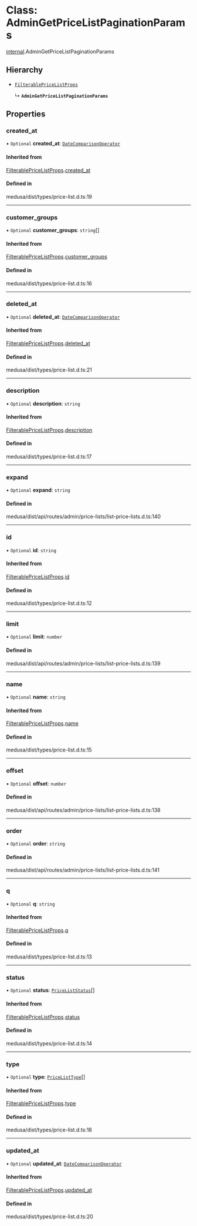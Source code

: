 # Class: AdminGetPriceListPaginationParams

[internal](../modules/internal-13.md).AdminGetPriceListPaginationParams

## Hierarchy

- [`FilterablePriceListProps`](internal-13.FilterablePriceListProps.md)

  ↳ **`AdminGetPriceListPaginationParams`**

## Properties

### created\_at

• `Optional` **created\_at**: [`DateComparisonOperator`](internal-2.DateComparisonOperator.md)

#### Inherited from

[FilterablePriceListProps](internal-13.FilterablePriceListProps.md).[created_at](internal-13.FilterablePriceListProps.md#created_at)

#### Defined in

medusa/dist/types/price-list.d.ts:19

___

### customer\_groups

• `Optional` **customer\_groups**: `string`[]

#### Inherited from

[FilterablePriceListProps](internal-13.FilterablePriceListProps.md).[customer_groups](internal-13.FilterablePriceListProps.md#customer_groups)

#### Defined in

medusa/dist/types/price-list.d.ts:16

___

### deleted\_at

• `Optional` **deleted\_at**: [`DateComparisonOperator`](internal-2.DateComparisonOperator.md)

#### Inherited from

[FilterablePriceListProps](internal-13.FilterablePriceListProps.md).[deleted_at](internal-13.FilterablePriceListProps.md#deleted_at)

#### Defined in

medusa/dist/types/price-list.d.ts:21

___

### description

• `Optional` **description**: `string`

#### Inherited from

[FilterablePriceListProps](internal-13.FilterablePriceListProps.md).[description](internal-13.FilterablePriceListProps.md#description)

#### Defined in

medusa/dist/types/price-list.d.ts:17

___

### expand

• `Optional` **expand**: `string`

#### Defined in

medusa/dist/api/routes/admin/price-lists/list-price-lists.d.ts:140

___

### id

• `Optional` **id**: `string`

#### Inherited from

[FilterablePriceListProps](internal-13.FilterablePriceListProps.md).[id](internal-13.FilterablePriceListProps.md#id)

#### Defined in

medusa/dist/types/price-list.d.ts:12

___

### limit

• `Optional` **limit**: `number`

#### Defined in

medusa/dist/api/routes/admin/price-lists/list-price-lists.d.ts:139

___

### name

• `Optional` **name**: `string`

#### Inherited from

[FilterablePriceListProps](internal-13.FilterablePriceListProps.md).[name](internal-13.FilterablePriceListProps.md#name)

#### Defined in

medusa/dist/types/price-list.d.ts:15

___

### offset

• `Optional` **offset**: `number`

#### Defined in

medusa/dist/api/routes/admin/price-lists/list-price-lists.d.ts:138

___

### order

• `Optional` **order**: `string`

#### Defined in

medusa/dist/api/routes/admin/price-lists/list-price-lists.d.ts:141

___

### q

• `Optional` **q**: `string`

#### Inherited from

[FilterablePriceListProps](internal-13.FilterablePriceListProps.md).[q](internal-13.FilterablePriceListProps.md#q)

#### Defined in

medusa/dist/types/price-list.d.ts:13

___

### status

• `Optional` **status**: [`PriceListStatus`](../enums/internal.PriceListStatus.md)[]

#### Inherited from

[FilterablePriceListProps](internal-13.FilterablePriceListProps.md).[status](internal-13.FilterablePriceListProps.md#status)

#### Defined in

medusa/dist/types/price-list.d.ts:14

___

### type

• `Optional` **type**: [`PriceListType`](../enums/internal.PriceListType.md)[]

#### Inherited from

[FilterablePriceListProps](internal-13.FilterablePriceListProps.md).[type](internal-13.FilterablePriceListProps.md#type)

#### Defined in

medusa/dist/types/price-list.d.ts:18

___

### updated\_at

• `Optional` **updated\_at**: [`DateComparisonOperator`](internal-2.DateComparisonOperator.md)

#### Inherited from

[FilterablePriceListProps](internal-13.FilterablePriceListProps.md).[updated_at](internal-13.FilterablePriceListProps.md#updated_at)

#### Defined in

medusa/dist/types/price-list.d.ts:20
